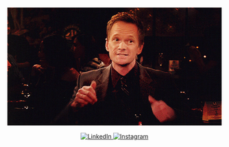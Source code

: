 <p align="center">
  <img src="https://github.com/antkaynak/antkaynak/blob/master/barney.gif">
</p>

<p align="center">
  <a href="https://www.linkedin.com/in/ant-kaynak/" target="_blank">
    <img src="https://img.shields.io/badge/linkedin-%230077B5.svg?&style=for-the-badge&logo=linkedin&logoColor=white&color=071A2C" alt="LinkedIn"/>
  </a>
  <a href="https://www.instagram.com/antkaynak/" target="_blank">
    <img src="https://img.shields.io/badge/instagram-%23E4405F.svg?&style=for-the-badge&logo=instagram&logoColor=white&color=071A2C" alt="Instagram"/>
  </a>
</p>
